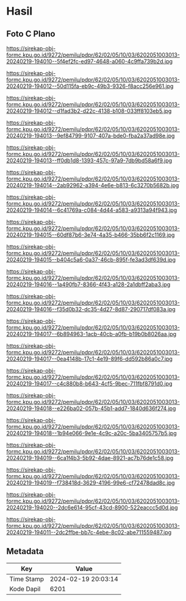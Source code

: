 # Hasil

## Foto C Plano

https://sirekap-obj-formc.kpu.go.id/9272/pemilu/pdpr/62/02/05/10/03/6202051003013-20240219-194010--5f4ef2fc-ed97-4648-a060-4c9ffa739b2d.jpg

https://sirekap-obj-formc.kpu.go.id/9272/pemilu/pdpr/62/02/05/10/03/6202051003013-20240219-194012--50d115fa-eb9c-49b3-9326-f8acc256e961.jpg

https://sirekap-obj-formc.kpu.go.id/9272/pemilu/pdpr/62/02/05/10/03/6202051003013-20240219-194012--d1fad3b2-d22c-4138-b108-033ff8103eb5.jpg

https://sirekap-obj-formc.kpu.go.id/9272/pemilu/pdpr/62/02/05/10/03/6202051003013-20240219-194013--9ef84799-9107-407a-bde0-fba2a37ad98e.jpg

https://sirekap-obj-formc.kpu.go.id/9272/pemilu/pdpr/62/02/05/10/03/6202051003013-20240219-194013--ff0db1d8-1393-457c-97a9-7db9bd58a6f9.jpg

https://sirekap-obj-formc.kpu.go.id/9272/pemilu/pdpr/62/02/05/10/03/6202051003013-20240219-194014--2ab92962-a394-4e6e-b813-6c3270b5682b.jpg

https://sirekap-obj-formc.kpu.go.id/9272/pemilu/pdpr/62/02/05/10/03/6202051003013-20240219-194014--6c41769a-c084-4d44-a583-a9313a94f943.jpg

https://sirekap-obj-formc.kpu.go.id/9272/pemilu/pdpr/62/02/05/10/03/6202051003013-20240219-194015--60df87b6-3e74-4a35-b466-35bb6f2c1169.jpg

https://sirekap-obj-formc.kpu.go.id/9272/pemilu/pdpr/62/02/05/10/03/6202051003013-20240219-194015--b404c5a6-0a37-46cb-895f-fe3ad3df639d.jpg

https://sirekap-obj-formc.kpu.go.id/9272/pemilu/pdpr/62/02/05/10/03/6202051003013-20240219-194016--1a490fb7-8366-4f43-a128-2a1dbff2aba3.jpg

https://sirekap-obj-formc.kpu.go.id/9272/pemilu/pdpr/62/02/05/10/03/6202051003013-20240219-194016--f35d0b32-dc35-4d27-8d87-290717df083a.jpg

https://sirekap-obj-formc.kpu.go.id/9272/pemilu/pdpr/62/02/05/10/03/6202051003013-20240219-194017--6b894963-1acb-40cb-a0fb-b19b0b8026aa.jpg

https://sirekap-obj-formc.kpu.go.id/9272/pemilu/pdpr/62/02/05/10/03/6202051003013-20240219-194017--0ea4148b-17c1-4e19-89f6-dd592b86a0c7.jpg

https://sirekap-obj-formc.kpu.go.id/9272/pemilu/pdpr/62/02/05/10/03/6202051003013-20240219-194017--c4c880b8-b643-4cf5-9bec-711fbf8791d0.jpg

https://sirekap-obj-formc.kpu.go.id/9272/pemilu/pdpr/62/02/05/10/03/6202051003013-20240219-194018--e226ba02-057b-45b1-add7-1840d636f274.jpg

https://sirekap-obj-formc.kpu.go.id/9272/pemilu/pdpr/62/02/05/10/03/6202051003013-20240219-194018--1b94e066-9e1e-4c9c-a20c-5ba3405757b5.jpg

https://sirekap-obj-formc.kpu.go.id/9272/pemilu/pdpr/62/02/05/10/03/6202051003013-20240219-194019--6ca1f4b3-5b92-4dae-8921-ac7b76de1c58.jpg

https://sirekap-obj-formc.kpu.go.id/9272/pemilu/pdpr/62/02/05/10/03/6202051003013-20240219-194019--f738418d-3629-4196-99e6-cf72478dad8c.jpg

https://sirekap-obj-formc.kpu.go.id/9272/pemilu/pdpr/62/02/05/10/03/6202051003013-20240219-194020--2dc6e614-95cf-43cd-8900-522eaccc5d0d.jpg

https://sirekap-obj-formc.kpu.go.id/9272/pemilu/pdpr/62/02/05/10/03/6202051003013-20240219-194011--2dc2ffbe-bb7c-4ebe-8c02-abe711559487.jpg


## Metadata

| Key        | Value               |
| ---------- | ------------------- |
| Time Stamp | 2024-02-19 20:03:14 |
| Kode Dapil | 6201                |



